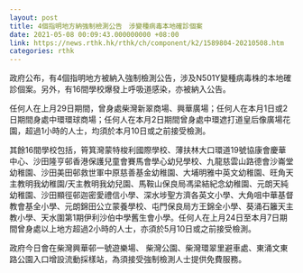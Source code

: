 ```yaml
---
layout: post
title: 4個指明地方納強制檢測公告　涉變種病毒本地確診個案
date: 2021-05-08 00:09:43.000000000 +08:00
link: https://news.rthk.hk/rthk/ch/component/k2/1589804-20210508.htm
categories: rthk
---
```


政府公布，有4個指明地方被納入強制檢測公告，涉及N501Y變種病毒株的本地確診個案。另外，有16間學校爆發上呼吸道感染，亦被納入公告。

任何人在上月29日期間，曾身處柴灣新翠商場、興華廣場；任何人在本月1日或2日期間身處中環環球商場；任何人在本月2日期間曾身處中環遮打道皇后像廣場花園，超過1小時的人士，均須於本月10日或之前接受檢測。

其餘16間學校包括，筲箕灣蒙特梭利國際學校、薄扶林大口環道19號協康會慶華中心、沙田隆亨邨香港保護兒童會賽馬會學心幼兒學校、九龍慈雲山路德會沙崙堂幼稚園、沙田美田邨救世軍中原慈善基金幼稚園、大埔明雅中英文幼稚園、旺角天主教明我幼稚園/天主教明我幼兒園、馬鞍山保良局馮梁結紀念幼稚園、元朗天純幼稚園、沙田顯徑邨迦密愛禮信小學、深水埗聖方濟各英文小學、大角咀中華基督教會基全小學、元朗錦田公立蒙養學校、屯門保良局方王錦全小學、葵涌石籬天主教小學、天水圍第1期伊利沙伯中學舊生會小學。任何人在上月24日至本月7日期間曾身處以上地方超過2小時的人士，亦須於5月10日或之前接受檢測。

政府今日會在柴灣興華邨一號遊樂場、 柴灣公園、柴灣環翠里避車處、東涌文東路公園入口增設流動採樣站，為須接受強制檢測人士提供免費服務。
